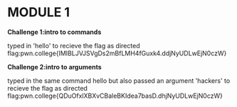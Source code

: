 <H1>MODULE 1</H1>
<p><b>Challenge 1:intro to commands</b>
  
typed in 'hello' to recieve the flag as directed
flag:pwn.college{IMIBLJVJSVgDs2mBfLMH4fGuxk4.ddjNyUDLwEjN0czW}



<b>Challenge 2:intro to arguments</b>

typed in the same command hello but also passed an argument 'hackers' to recieve the flag as directed
flag:pwn.college{QDuOfxlXBXvCBaleBKIdea7basD.dhjNyUDLwEjN0czW}</p>

